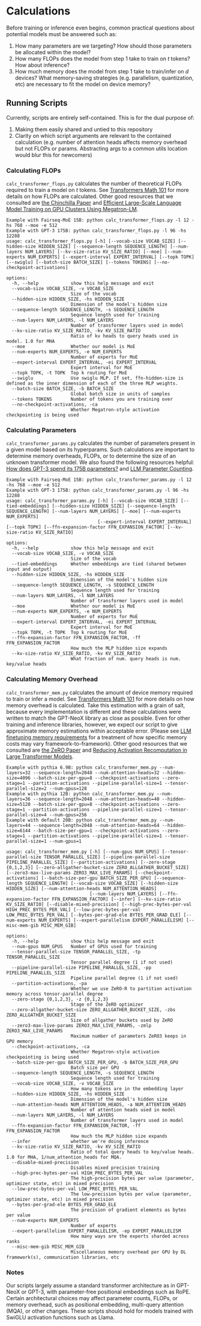 # Calculations

Before training or inference even begins, common practical questions about potential models must be answered such as:
1. How many parameters are we targeting? How should those parameters be allocated within the model?
2. How many FLOPs does the model from step 1 take to train on *t* tokens? How about inference?
3. How much memory does the model from step 1 take to train/infer on *d* devices? What memory-saving strategies (e.g. parallelism, quantization, etc) are necessary to fit the model on device memory?


## Running Scripts

Currently, scripts are entirely self-contained. This is for the dual purpose of:
1. Making them easily shared and untied to this repository
2. Clarity on which script arguments are relevant to the contained calculation (e.g. number of attention heads affects memory overhead but not FLOPs or params. Abstracting args to a common utils location would blur this for newcomers)


### Calculating FLOPs

`calc_transformer_flops.py` calculates the number of theoretical FLOPs required to train a model on *t* tokens. See [Transformers Math 101](https://blog.eleuther.ai/transformer-math/) for more details on how FLOPs are calculated. Other good resources that we consulted are [the Chinchilla Paper](https://arxiv.org/abs/2203.15556) and [Efficient Large-Scale Language Model Training on GPU Clusters Using Megatron-LM](https://people.eecs.berkeley.edu/~matei/papers/2021/sc_megatron_lm.pdf).

```
Example with Fairseq-MoE 15B: python calc_transformer_flops.py -l 12 -hs 768 --moe -e 512
Example with GPT-3 175B: python calc_transformer_flops.py -l 96 -hs 12288
usage: calc_transformer_flops.py [-h] [--vocab-size VOCAB_SIZE] [--hidden-size HIDDEN_SIZE] [--sequence-length SEQUENCE_LENGTH] [--num-layers NUM_LAYERS] [--kv-size-ratio KV_SIZE_RATIO] [--moe] [--num-experts NUM_EXPERTS] [--expert-interval EXPERT_INTERVAL] [--topk TOPK] [--swiglu] [--batch-size BATCH_SIZE] [--tokens TOKENS] [--no-checkpoint-activations]

options:
  -h, --help            show this help message and exit
  --vocab-size VOCAB_SIZE, -v VOCAB_SIZE
                        Size of the vocab
  --hidden-size HIDDEN_SIZE, -hs HIDDEN_SIZE
                        Dimension of the model's hidden size
  --sequence-length SEQUENCE_LENGTH, -s SEQUENCE_LENGTH
                        Sequence length used for training
  --num-layers NUM_LAYERS, -l NUM_LAYERS
                        Number of transformer layers used in model
  --kv-size-ratio KV_SIZE_RATIO, -kv KV_SIZE_RATIO
                        Ratio of kv heads to query heads used in model. 1.0 for MHA
  --moe                 Whether our model is MoE
  --num-experts NUM_EXPERTS, -e NUM_EXPERTS
                        Number of experts for MoE
  --expert-interval EXPERT_INTERVAL, -ei EXPERT_INTERVAL
                        Expert interval for MoE
  --topk TOPK, -t TOPK  Top k routing for MoE
  --swiglu              Use swiglu MLP. If set, ffn-hidden-size is defined as the inner dimension of each of the three MLP weights.
  --batch-size BATCH_SIZE, -b BATCH_SIZE
                        Global batch size in units of samples
  --tokens TOKENS       Number of tokens you are training over
  --no-checkpoint-activations, -ca
                        Whether Megatron-style activation checkpointing is being used
```


### Calculating Parameters

`calc_transformer_params.py` calculates the number of parameters present in a given model based on its hyperparams. Such calculations are important to determine memory overheads, FLOPs, or to determine the size of an unknown transformer model. We also found the following resources helpful: [How does GPT-3 spend its 175B parameters?](https://www.lesswrong.com/posts/3duR8CrvcHywrnhLo/how-does-gpt-3-spend-its-175b-parameters) and [LLM Parameter Counting](https://kipp.ly/transformer-param-count/).

```
Example with Fairseq-MoE 15B: python calc_transformer_params.py -l 12 -hs 768 --moe -e 512
Example with GPT-3 175B: python calc_transformer_params.py -l 96 -hs 12288
usage: calc_transformer_params.py [-h] [--vocab-size VOCAB_SIZE] [--tied-embeddings] [--hidden-size HIDDEN_SIZE] [--sequence-length SEQUENCE_LENGTH] [--num-layers NUM_LAYERS] [--moe] [--num-experts NUM_EXPERTS]
                                  [--expert-interval EXPERT_INTERVAL] [--topk TOPK] [--ffn-expansion-factor FFN_EXPANSION_FACTOR] [--kv-size-ratio KV_SIZE_RATIO]

options:
  -h, --help            show this help message and exit
  --vocab-size VOCAB_SIZE, -v VOCAB_SIZE
                        Size of the vocab
  --tied-embeddings     Whether embeddings are tied (shared between input and output)
  --hidden-size HIDDEN_SIZE, -hs HIDDEN_SIZE
                        Dimension of the model's hidden size
  --sequence-length SEQUENCE_LENGTH, -s SEQUENCE_LENGTH
                        Sequence length used for training
  --num-layers NUM_LAYERS, -l NUM_LAYERS
                        Number of transformer layers used in model
  --moe                 Whether our model is MoE
  --num-experts NUM_EXPERTS, -e NUM_EXPERTS
                        Number of experts for MoE
  --expert-interval EXPERT_INTERVAL, -ei EXPERT_INTERVAL
                        Expert interval for MoE
  --topk TOPK, -t TOPK  Top k routing for MoE
  --ffn-expansion-factor FFN_EXPANSION_FACTOR, -ff FFN_EXPANSION_FACTOR
                        How much the MLP hidden size expands
  --kv-size-ratio KV_SIZE_RATIO, -kv KV_SIZE_RATIO
                        What fraction of num. query heads is num. key/value heads
```


### Calculating Memory Overhead

`calc_transformer_mem.py` calculates the amount of device memory required to train or infer a model. See [Transformers Math 101](https://blog.eleuther.ai/transformer-math/) for more details on how memory overhead is calculated. Take this estimation with a grain of salt, because every implementation is different and these calculations were written to match the GPT-NeoX library as close as possible. Even for other training and inference libraries, however, we expect our script to give approximate memory estimations within acceptable error. (Please see [LLM finetuning memory requirements](https://blog.scottlogic.com/2023/11/24/llm-mem.html) for a treatment of how specific memory costs may vary framework-to-framework). Other good resources that we consulted are [the ZeRO Paper](https://arxiv.org/abs/1910.02054) and [Reducing Activation Recomputation in Large Transformer Models](https://arxiv.org/pdf/2205.05198.pdf).

```
Example with pythia 6.9B: python calc_transformer_mem.py --num-layers=32 --sequence-length=2048 --num-attention-heads=32 --hidden-size=4096 --batch-size-per-gpu=8 --checkpoint-activations --zero-stage=1 --partition-activations --pipeline-parallel-size=1 --tensor-parallel-size=2 --num-gpus=128
Example with pythia 12B: python calc_transformer_mem.py --num-layers=36 --sequence-length=2048 --num-attention-heads=40 --hidden-size=5120 --batch-size-per-gpu=8 --checkpoint-activations --zero-stage=1 --partition-activations --pipeline-parallel-size=1 --tensor-parallel-size=4 --num-gpus=256
Example with default 20B: python calc_transformer_mem.py --num-layers=44 --sequence-length=2048 --num-attention-heads=64 --hidden-size=6144 --batch-size-per-gpu=1 --checkpoint-activations --zero-stage=1 --partition-activations --pipeline-parallel-size=1 --tensor-parallel-size=1 --num-gpus=1

usage: calc_transformer_mem.py [-h] [--num-gpus NUM_GPUS] [--tensor-parallel-size TENSOR_PARALLEL_SIZE] [--pipeline-parallel-size PIPELINE_PARALLEL_SIZE] [--partition-activations] [--zero-stage {0,1,2,3}] [--zero-allgather-bucket-size ZERO_ALLGATHER_BUCKET_SIZE] [--zero3-max-live-params ZERO3_MAX_LIVE_PARAMS] [--checkpoint-activations] [--batch-size-per-gpu BATCH_SIZE_PER_GPU] [--sequence-length SEQUENCE_LENGTH] [--vocab-size VOCAB_SIZE] [--hidden-size HIDDEN_SIZE] [--num-attention-heads NUM_ATTENTION_HEADS]
                               [--num-layers NUM_LAYERS] [--ffn-expansion-factor FFN_EXPANSION_FACTOR] [--infer] [--kv-size-ratio KV_SIZE_RATIO] [--disable-mixed-precision] [--high-prec-bytes-per-val HIGH_PREC_BYTES_PER_VAL] [--low-prec-bytes-per-val LOW_PREC_BYTES_PER_VAL] [--bytes-per-grad-ele BYTES_PER_GRAD_ELE] [--num-experts NUM_EXPERTS] [--expert-parallelism EXPERT_PARALLELISM] [--misc-mem-gib MISC_MEM_GIB]

options:
  -h, --help            show this help message and exit
  --num-gpus NUM_GPUS   Number of GPUs used for training
  --tensor-parallel-size TENSOR_PARALLEL_SIZE, -tp TENSOR_PARALLEL_SIZE
                        Tensor parallel degree (1 if not used)
  --pipeline-parallel-size PIPELINE_PARALLEL_SIZE, -pp PIPELINE_PARALLEL_SIZE
                        Pipeline parallel degree (1 if not used)
  --partition-activations, -pa
                        Whether we use ZeRO-R to partition activation memory across tensor-parallel degree
  --zero-stage {0,1,2,3}, -z {0,1,2,3}
                        Stage of the ZeRO optimizer
  --zero-allgather-bucket-size ZERO_ALLGATHER_BUCKET_SIZE, -zbs ZERO_ALLGATHER_BUCKET_SIZE
                        Size of allgather buckets used by ZeRO
  --zero3-max-live-params ZERO3_MAX_LIVE_PARAMS, -zmlp ZERO3_MAX_LIVE_PARAMS
                        Maximum number of parameters ZeRO3 keeps in GPU memory
  --checkpoint-activations, -ca
                        Whether Megatron-style activation checkpointing is being used
  --batch-size-per-gpu BATCH_SIZE_PER_GPU, -b BATCH_SIZE_PER_GPU
                        Batch size per GPU
  --sequence-length SEQUENCE_LENGTH, -s SEQUENCE_LENGTH
                        Sequence length used for training
  --vocab-size VOCAB_SIZE, -v VOCAB_SIZE
                        How many tokens are in the embedding layer
  --hidden-size HIDDEN_SIZE, -hs HIDDEN_SIZE
                        Dimension of the model's hidden size
  --num-attention-heads NUM_ATTENTION_HEADS, -a NUM_ATTENTION_HEADS
                        Number of attention heads used in model
  --num-layers NUM_LAYERS, -l NUM_LAYERS
                        Number of transformer layers used in model
  --ffn-expansion-factor FFN_EXPANSION_FACTOR, -ff FFN_EXPANSION_FACTOR
                        How much the MLP hidden size expands
  --infer               whether we're doing inference
  --kv-size-ratio KV_SIZE_RATIO, -kv KV_SIZE_RATIO
                        Ratio of total query heads to key/value heads. 1.0 for MHA, 1/num_attention_heads for MQA.
  --disable-mixed-precision
                        Disables mixed precision training
  --high-prec-bytes-per-val HIGH_PREC_BYTES_PER_VAL
                        The high-precision bytes per value (parameter, optimizer state, etc) in mixed precision
  --low-prec-bytes-per-val LOW_PREC_BYTES_PER_VAL
                        The low-precision bytes per value (parameter, optimizer state, etc) in mixed precision
  --bytes-per-grad-ele BYTES_PER_GRAD_ELE
                        The precision of gradient elements as bytes per value
  --num-experts NUM_EXPERTS
                        Number of experts
  --expert-parallelism EXPERT_PARALLELISM, -ep EXPERT_PARALLELISM
                        How many ways are the experts sharded across ranks
  --misc-mem-gib MISC_MEM_GIB
                        Miscellaneous memory overhead per GPU by DL framework(s), communication libraries, etc
```


### Notes

Our scripts largely assume a standard transformer architecture as in GPT-NeoX or GPT-3, with parameter-free positional embeddings such as RoPE. Certain architectural choices may affect parameter counts, FLOPs, or memory overhead, such as positional embedding, multi-query attention (MQA), or other changes. These scripts should hold for models trained with SwiGLU activation functions such as Llama. 
